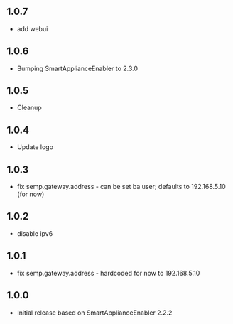 <!-- https://developers.home-assistant.io/docs/add-ons/presentation#keeping-a-changelog -->

## 1.0.7

- add webui

## 1.0.6

- Bumping SmartApplianceEnabler to 2.3.0

## 1.0.5

- Cleanup

## 1.0.4

- Update logo

## 1.0.3

- fix semp.gateway.address - can be set ba user; defaults to 192.168.5.10 (for now)

## 1.0.2

- disable ipv6

## 1.0.1

- fix semp.gateway.address - hardcoded for now to 192.168.5.10

## 1.0.0

- Initial release based on SmartApplianceEnabler 2.2.2
